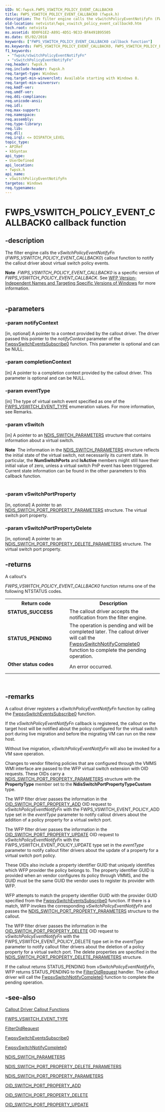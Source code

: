 ```yaml
---
UID: NC:fwpsk.FWPS_VSWITCH_POLICY_EVENT_CALLBACK0
title: FWPS_VSWITCH_POLICY_EVENT_CALLBACK0 (fwpsk.h)
description: The filter engine calls the vSwitchPolicyEventNotifyFn (FWPS_VSWITCH_POLICY_EVENT_CALLBACK0) callout function to notify the callout driver about virtual switch policy events.Note  FWPS_VSWITCH_POLICY_EVENT_CALLBACK0 is a specific version of FWPS_VSWITCH_POLICY_EVENT_CALLBACK. See WFP Version-Independent Names and Targeting Specific Versions of Windows for more information.
old-location: netvista\fwps_vswitch_policy_event_callback0.htm
tech.root: netvista
ms.assetid: 8D0F61E2-A891-4D51-9E33-BFA491B95505
ms.date: 05/02/2018
keywords: ["FWPS_VSWITCH_POLICY_EVENT_CALLBACK0 callback function"]
ms.keywords: FWPS_VSWITCH_POLICY_EVENT_CALLBACK0, FWPS_VSWITCH_POLICY_EVENT_CALLBACK0 callback, fwpsk/vSwitchPolicyEventNotifyFn, netvista.fwps_vswitch_policy_event_callback0, vSwitchPolicyEventNotifyFn, vSwitchPolicyEventNotifyFn callback function [Network Drivers Starting with Windows Vista]
f1_keywords:
 - "fwpsk/vSwitchPolicyEventNotifyFn"
 - "vSwitchPolicyEventNotifyFn"
req.header: fwpsk.h
req.include-header: Fwpsk.h
req.target-type: Windows
req.target-min-winverclnt: Available starting with Windows 8.
req.target-min-winversvr: 
req.kmdf-ver: 
req.umdf-ver: 
req.ddi-compliance: 
req.unicode-ansi: 
req.idl: 
req.max-support: 
req.namespace: 
req.assembly: 
req.type-library: 
req.lib: 
req.dll: 
req.irql: <= DISPATCH_LEVEL
topic_type:
- APIRef
- kbSyntax
api_type:
- UserDefined
api_location:
- fwpsk.h
api_name:
- vSwitchPolicyEventNotifyFn
targetos: Windows
req.typenames: 
---
```


# FWPS_VSWITCH_POLICY_EVENT_CALLBACK0 callback function


## -description


The filter engine calls the <i>vSwitchPolicyEventNotifyFn</i> (<i>FWPS_VSWITCH_POLICY_EVENT_CALLBACK0</i>) callout function to notify the callout driver about virtual switch policy events.

<div class="alert"><b>Note</b>  <i>FWPS_VSWITCH_POLICY_EVENT_CALLBACK0</i> is a specific version of <i>FWPS_VSWITCH_POLICY_EVENT_CALLBACK</i>. See <a href="https://docs.microsoft.com/windows/desktop/FWP/wfp-version-independent-names-and-targeting-specific-versions-of-windows">WFP Version-Independent Names and Targeting Specific Versions of Windows</a> for more information.</div>
<div> </div>



## -parameters




### -param notifyContext 
[in, optional]
A pointer to a context provided by the callout driver. The driver passed this pointer to the <i>notifyContext</i> parameter of the <a href="https://docs.microsoft.com/windows-hardware/drivers/ddi/fwpsk/nf-fwpsk-fwpsvswitcheventssubscribe0">FwpsvSwitchEventsSubscribe0</a>
 function. This parameter is optional and can be NULL.


### -param completionContext 
[in]
A pointer to a completion context provided by the callout driver. This parameter is optional and can be NULL.




### -param eventType 
[in]
The type of virtual switch event  specified as one of the <a href="https://docs.microsoft.com/windows-hardware/drivers/ddi/fwpsk/ne-fwpsk-fwps_vswitch_event_type_">FWPS_VSWITCH_EVENT_TYPE</a> enumeration values. For more information, see Remarks.


### -param vSwitch 
[in]
A pointer to an <a href="https://docs.microsoft.com/windows-hardware/drivers/ddi/ntddndis/ns-ntddndis-_ndis_switch_parameters">NDIS_SWITCH_PARAMETERS</a> structure that contains information about a virtual switch.

<div class="alert"><b>Note</b>  The information in the <a href="https://docs.microsoft.com/windows-hardware/drivers/ddi/ntddndis/ns-ntddndis-_ndis_switch_parameters">NDIS_SWITCH_PARAMETERS</a> structure reflects the initial state of the virtual switch, not necessarily its current state. In particular, the <b>NumSwitchPorts</b> and <b>IsActive</b> members might still have their initial value of zero, unless a virtual switch PnP event has been triggered. Current state information can be found in the other parameters to this callback function.</div>
<div> </div>

### -param vSwitchPortProperty 
[in, optional]
A pointer to an <a href="https://docs.microsoft.com/windows-hardware/drivers/ddi/ntddndis/ns-ntddndis-_ndis_switch_port_property_parameters">NDIS_SWITCH_PORT_PROPERTY_PARAMETERS</a> structure. The virtual switch port property.


### -param vSwitchPortPropertyDelete 
[in, optional]
A pointer to an <a href="https://docs.microsoft.com/windows-hardware/drivers/ddi/ntddndis/ns-ntddndis-_ndis_switch_port_property_delete_parameters">NDIS_SWITCH_PORT_PROPERTY_DELETE_PARAMETERS</a> structure. The virtual switch port property.


## -returns



A callout's 
  
  <i>FWPS_VSWITCH_POLICY_EVENT_CALLBACK0</i> function returns one of the following NTSTATUS codes.

<table>
<tr>
<th>Return code</th>
<th>Description</th>
</tr>
<tr>
<td width="40%">
<dl>
<dt><b>STATUS_SUCCESS</b></dt>
</dl>
</td>
<td width="60%">
The callout driver accepts the notification from the filter engine.

</td>
</tr>
<tr>
<td width="40%">
<dl>
<dt><b>STATUS_PENDING</b></dt>
</dl>
</td>
<td width="60%">
 The operation is pending and will be completed later.  The callout  driver will  call the <a href="https://docs.microsoft.com/windows-hardware/drivers/ddi/fwpsk/nf-fwpsk-fwpsvswitchnotifycomplete0">FwpsvSwitchNotifyComplete0</a> function to complete the pending operation.

</td>
</tr>
<tr>
<td width="40%">
<dl>
<dt><b>Other status codes</b></dt>
</dl>
</td>
<td width="60%">
An error occurred. 

</td>
</tr>
</table>
 




## -remarks



A callout driver registers a <i>vSwitchPolicyEventNotifyFn</i> function  by calling  the <a href="https://docs.microsoft.com/windows-hardware/drivers/ddi/fwpsk/nf-fwpsk-fwpsvswitcheventssubscribe0">FwpsvSwitchEventsSubscribe0</a>
 function.

If the <i>vSwitchPolicyEventNotifyFn</i> callback is registered, the callout on the target host will be notified about the policy configured for the virtual switch port during live migration and before the migrating VM can run on the new host. 

Without live migration, <i>vSwitchPolicyEventNotifyFn</i> will also be invoked for a VM save operation. 

Changes to vendor filtering policies that are configured through the VMMS WMI interface are passed to the WFP virtual switch extension with OID requests.  These OIDs carry a <a href="https://docs.microsoft.com/windows-hardware/drivers/ddi/ntddndis/ns-ntddndis-_ndis_switch_port_property_parameters">NDIS_SWITCH_PORT_PROPERTY_PARAMETERS</a> structure with the <b>PropertyType</b> member set to the  <b>NdisSwitchPortPropertyTypeCustom</b> type.

The WFP filter driver passes the information in the <a href="https://docs.microsoft.com/windows-hardware/drivers/network/oid-switch-port-property-add">OID_SWITCH_PORT_PROPERTY_ADD</a> OID request  to <i>vSwitchPolicyEventNotifyFn</i> with the    FWPS_VSWITCH_EVENT_POLICY_ADD type set in the <i>eventType</i> parameter  to notify  callout drivers about the addition of a policy property for a virtual switch port.


The WFP filter driver passes the information in the <a href="https://docs.microsoft.com/windows-hardware/drivers/network/oid-switch-port-property-update">OID_SWITCH_PORT_PROPERTY_UPDATE</a> OID request  to <i>vSwitchPolicyEventNotifyFn</i> with the    FWPS_VSWITCH_EVENT_POLICY_UPDATE type set in the <i>eventType</i> parameter   to notify callout filter drivers about the update of a property for a virtual switch port policy.


These OIDs also include a property identifier GUID that uniquely identifies which WFP provider the policy belongs to. The property identifier GUID is provided when an vendor  configures its policy through VMMS, and the GUID must be the same GUID the vendor uses to register its provider with WFP.

WFP attempts to match the property identifier GUID with the provider GUID specified from the <a href="https://docs.microsoft.com/windows-hardware/drivers/ddi/fwpsk/nf-fwpsk-fwpsvswitcheventssubscribe0">FwpsvSwitchEventsSubscribe0</a> function. If there is a match, WFP invokes the corresponding <i>vSwitchPolicyEventNotifyFn</i> and passes the <a href="https://docs.microsoft.com/windows-hardware/drivers/ddi/ntddndis/ns-ntddndis-_ndis_switch_port_property_parameters">NDIS_SWITCH_PORT_PROPERTY_PARAMETERS</a> structure to the callout.

The WFP filter driver passes the information in the <a href="https://docs.microsoft.com/windows-hardware/drivers/network/oid-switch-port-property-delete">OID_SWITCH_PORT_PROPERTY_DELETE</a> OID request  to <i>vSwitchPolicyEventNotifyFn</i> with the    FWPS_VSWITCH_EVENT_POLICY_DELETE type set in the <i>eventType</i> parameter  to notify callout filter drivers about the deletion of a policy property for a virtual switch port. The delete properties are specified in the <a href="https://docs.microsoft.com/windows-hardware/drivers/ddi/ntddndis/ns-ntddndis-_ndis_switch_port_property_delete_parameters">NDIS_SWITCH_PORT_PROPERTY_DELETE_PARAMETERS</a> structure.


If the callout returns STATUS_PENDING from <i>vSwitchPolicyEventNotifyFn</i>, WFP returns STATUS_PENDING to the <a href="https://docs.microsoft.com/windows-hardware/drivers/ddi/ndis/nc-ndis-filter_oid_request">FilterOidRequest</a> handler.   The callout  driver will  call the <a href="https://docs.microsoft.com/windows-hardware/drivers/ddi/fwpsk/nf-fwpsk-fwpsvswitchnotifycomplete0">FwpsvSwitchNotifyComplete0</a> function to complete the pending operation.




## -see-also




<a href="https://docs.microsoft.com/windows-hardware/drivers/ddi/_netvista/">Callout Driver Callout Functions</a>



<a href="https://docs.microsoft.com/windows-hardware/drivers/ddi/fwpsk/ne-fwpsk-fwps_vswitch_event_type_">FWPS_VSWITCH_EVENT_TYPE</a>



<a href="https://docs.microsoft.com/windows-hardware/drivers/ddi/ndis/nc-ndis-filter_oid_request">FilterOidRequest</a>



<a href="https://docs.microsoft.com/windows-hardware/drivers/ddi/fwpsk/nf-fwpsk-fwpsvswitcheventssubscribe0">FwpsvSwitchEventsSubscribe0</a>



<a href="https://docs.microsoft.com/windows-hardware/drivers/ddi/fwpsk/nf-fwpsk-fwpsvswitchnotifycomplete0">FwpsvSwitchNotifyComplete0</a>



<a href="https://docs.microsoft.com/windows-hardware/drivers/ddi/ntddndis/ns-ntddndis-_ndis_switch_parameters">NDIS_SWITCH_PARAMETERS</a>



<a href="https://docs.microsoft.com/windows-hardware/drivers/ddi/ntddndis/ns-ntddndis-_ndis_switch_port_property_delete_parameters">NDIS_SWITCH_PORT_PROPERTY_DELETE_PARAMETERS</a>



<a href="https://docs.microsoft.com/windows-hardware/drivers/ddi/ntddndis/ns-ntddndis-_ndis_switch_port_property_parameters">NDIS_SWITCH_PORT_PROPERTY_PARAMETERS</a>



<a href="https://docs.microsoft.com/windows-hardware/drivers/network/oid-switch-port-property-add">OID_SWITCH_PORT_PROPERTY_ADD</a>



<a href="https://docs.microsoft.com/windows-hardware/drivers/network/oid-switch-port-property-delete">OID_SWITCH_PORT_PROPERTY_DELETE</a>



<a href="https://docs.microsoft.com/windows-hardware/drivers/network/oid-switch-port-property-update">OID_SWITCH_PORT_PROPERTY_UPDATE</a>
 

 


